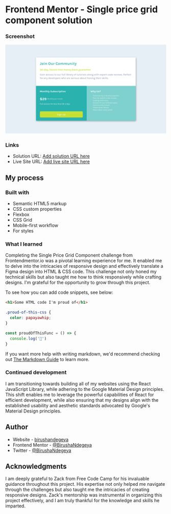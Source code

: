 # Frontend Mentor - Single price grid component solution

### Screenshot

![](./assets/pricing-component.png)

### Links

- Solution URL: [Add solution URL here](https://your-solution-url.com)
- Live Site URL: [Add live site URL here](https://single-price-grid-component-dusky-three.vercel.app/)

## My process

### Built with

- Semantic HTML5 markup
- CSS custom properties
- Flexbox
- CSS Grid
- Mobile-first workflow
- For styles

### What I learned

Completing the Single Price Grid Component challenge from Frontendmentor.io was a pivotal learning experience for me. It enabled me to delve into the intricacies of responsive design and effectively translate a Figma design into HTML & CSS code. This challenge not only honed my technical skills but also taught me how to think responsively while crafting designs. I'm grateful for the opportunity to grow through this project.

To see how you can add code snippets, see below:

```html
<h1>Some HTML code I'm proud of</h1>
```
```css
.proud-of-this-css {
  color: papayawhip;
}
```
```js
const proudOfThisFunc = () => {
  console.log('🎉')
}
```

If you want more help with writing markdown, we'd recommend checking out [The Markdown Guide](https://www.markdownguide.org/) to learn more.


### Continued development

I am transitioning towards building all of my websites using the React JavaScript Library, while adhering to the Google Material Design principles. This shift enables me to leverage the powerful capabilities of React for efficient development, while also ensuring that my designs align with the established usability and aesthetic standards advocated by Google's Material Design principles.

## Author

- Website - [birushandegeya](https://myportfolio-chi-mocha.vercel.app/)
- Frontend Mentor - [@BirushaNdegeya](https://www.frontendmentor.io/profile/yourusername)
- Twitter - [@BirushaNdegeya](https://twitter.com/BNdegeya62741)

## Acknowledgments

I am deeply grateful to Zack from Free Code Camp for his invaluable guidance throughout this project. His expertise not only helped me navigate through the challenges but also taught me the intricacies of creating responsive designs. Zack's mentorship was instrumental in organizing this project effectively, and I am truly thankful for the knowledge and skills he imparted.